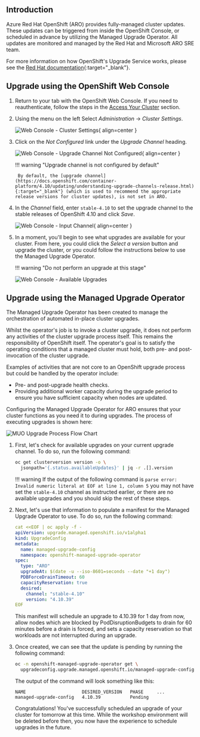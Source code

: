 ## Introduction

Azure Red Hat OpenShift (ARO) provides fully-managed cluster updates. These updates can be triggered from inside the OpenShift Console, or scheduled in advance by utilizing the Managed Upgrade Operator. All updates are monitored and managed by the Red Hat and Microsoft ARO SRE team.

For more information on how OpenShift's Upgrade Service works, please see the [Red Hat documentation](https://docs.openshift.com/container-platform/4.10/updating/index.html){:target="_blank"}.

## Upgrade using the OpenShift Web Console

1. Return to your tab with the OpenShift Web Console. If you need to reauthenticate, follow the steps in the [Access Your Cluster](../setup/3-access-cluster/) section.

1. Using the menu on the left Select *Administration* -> *Cluster Settings*.

    ![Web Console - Cluster Settings](/assets/images/web-console-cluster-settings.png){ align=center }

1. Click on the *Not Configured* link under the *Upgrade Channel* heading.

    ![Web Console - Upgrade Channel Not Configured](/assets/images/web-console-upgrade-channel-not-configured.png){ align=center }

    !!! warning "Upgrade channel is not configured by default"

        By default, the [upgrade channel](https://docs.openshift.com/container-platform/4.10/updating/understanding-upgrade-channels-release.html){:target="_blank"} (which is used to recommend the appropriate release versions for cluster updates), is not set in ARO.

1. In the *Channel* field, enter `stable-4.10` to set the upgrade channel to the stable releases of OpenShift 4.10 and click *Save*.

    ![Web Console - Input Channel](/assets/images/web-console-input-channel.png){ align=center }

1. In a moment, you'll begin to see what upgrades are available for your cluster. From here, you could click the *Select a version* button and upgrade the cluster, or you could follow the instructions below to use the Managed Upgrade Operator.

    !!! warning "Do not perform an upgrade at this stage"

    ![Web Console - Available Upgrades](../../Images/aro-console-upgrade.png)

## Upgrade using the Managed Upgrade Operator

The Managed Upgrade Operator has been created to manage the orchestration of automated in-place cluster upgrades.

Whilst the operator's job is to invoke a cluster upgrade, it does not perform any activities of the cluster upgrade process itself. This remains the responsibility of OpenShift itself. The operator's goal is to satisfy the operating conditions that a managed cluster must hold, both pre- and post-invocation of the cluster upgrade.

Examples of activities that are not core to an OpenShift upgrade process but could be handled by the operator include:

- Pre- and post-upgrade health checks.
- Providing additional worker capacity during the upgrade period to ensure you have sufficient capacity when nodes are updated.

Configuring the Managed Upgrade Operator for ARO ensures that your cluster functions as you need it to during upgrades. The process of executing upgrades is shown here:

![MUO Upgrade Process Flow Chart](/assets/images/upgradecluster-flow.svg)

1. First, let's check for available upgrades on your current upgrade channel. To do so, run the following command:

    ```bash
    oc get clusterversion version -o \
      jsonpath='{.status.availableUpdates}' | jq -r .[].version
    ```

    !!! warning
        If the output of the following command is `parse error: Invalid numeric literal at EOF at line 1, column 5` you may not have set the `stable-4.10` channel as instructed earlier, or there are no available upgrades and you should skip the rest of these steps.

1. Next, let's use that information to populate a manifest for the Managed Upgrade Operator to use. To do so, run the following command:

    ```yaml
    cat <<EOF | oc apply -f -
    apiVersion: upgrade.managed.openshift.io/v1alpha1
    kind: UpgradeConfig
    metadata:
      name: managed-upgrade-config
      namespace: openshift-managed-upgrade-operator
    spec:
      type: "ARO"
      upgradeAt: $(date -u --iso-8601=seconds --date "+1 day")
      PDBForceDrainTimeout: 60
      capacityReservation: true
      desired:
        channel: "stable-4.10"
        version: "4.10.39"
    EOF
    ```

    This manifest will schedule an upgrade to 4.10.39 for 1 day from now, allow nodes which are blocked by PodDisruptionBudgets to drain for 60 minutes before a drain is forced, and sets a capacity reservation so that workloads are not interrupted during an upgrade.

1. Once created, we can see that the update is pending by running the following command:

    ```bash
    oc -n openshift-managed-upgrade-operator get \
      upgradeconfig.upgrade.managed.openshift.io/managed-upgrade-config
    ```

    The output of the command will look something like this:

    ```{.text .no-copy}
    NAME                     DESIRED_VERSION   PHASE     ...
    managed-upgrade-config   4.10.39           Pending
    ```

    Congratulations! You've successfully scheduled an upgrade of your cluster for tomorrow at this time. While the workshop environment will be deleted before then, you now have the experience to schedule upgrades in the future.
